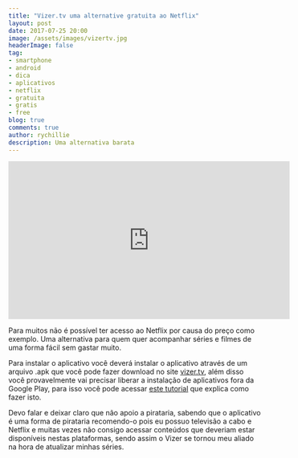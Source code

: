 ```yaml
---
title: "Vizer.tv uma alternative gratuita ao Netflix"
layout: post
date: 2017-07-25 20:00
image: /assets/images/vizertv.jpg
headerImage: false
tag:
- smartphone
- android
- dica
- aplicativos
- netflix
- gratuita
- gratis
- free
blog: true
comments: true
author: rychillie
description: Uma alternativa barata
---
```

<script async src="//pagead2.googlesyndication.com/pagead/js/adsbygoogle.js"></script>
<!-- Anuncio Blog Rychillie -->
<ins class="adsbygoogle"
     style="display:block"
     data-ad-client="ca-pub-7837358846130941"
     data-ad-slot="9265933715"
     data-ad-format="auto"></ins>
<script>
(adsbygoogle = window.adsbygoogle || []).push({});
</script>

<iframe width="560" height="315" src="https://www.youtube.com/embed/0CPLeLb8SlI" frameborder="0" allowfullscreen></iframe>

<p>Para muitos não é possível ter acesso ao Netflix por causa do preço como exemplo. Uma alternativa para quem quer acompanhar séries e filmes de uma forma fácil sem gastar muito.</p>

<p>Para instalar o aplicativo você deverá instalar o aplicativo através de um arquivo .apk que você pode fazer download no site <a href="https://www.vizer.tv" target="_blank">vizer.tv</a>, além disso você provavelmente vai precisar liberar a instalação de aplicativos fora da Google Play, para isso você pode acessar <a href="http://rychillie.net/instalando-apps-android-manualmente/" target="_blank">este tutorial</a> que explica como fazer isto.</p>

<p>Devo falar e deixar claro que não apoio a pirataria, sabendo que o aplicativo é uma forma de pirataria recomendo-o pois eu possuo televisão a cabo e Netflix e muitas vezes não consigo acessar conteúdos que deveriam estar disponíveis nestas plataformas, sendo assim o Vizer se tornou meu aliado na hora de atualizar minhas séries.</p>
